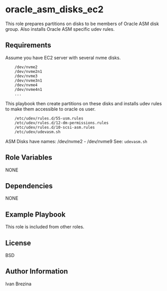 oracle_asm_disks_ec2
====================

This role prepares partitions on disks to be members of Oracle ASM disk group.
Also installs Oracle ASM specific udev rules.

Requirements
------------

Assume you have EC2 server with several nvme disks.

        /dev/nvme2
        /dev/nvme2n1
        /dev/nvme3
        /dev/nvme3n1
        /dev/nvme4
        /dev/nvme4n1
        ...

This playbook then create partitions on these disks and installs udev rules to make them accessible to oracle os user.

        /etc/udev/rules.d/55-usm.rules
        /etc/udev/rules.d/12-dm-permissions.rules
        /etc/udev/rules.d/10-scsi-asm.rules
        /etc/udev/udevasm.sh

ASM Disks have names: /dev/nvme2 - /dev/nvme9
See: `udevasm.sh`

Role Variables
--------------

NONE

Dependencies
------------

NONE

Example Playbook
----------------

This role is included from other roles.

License
-------

BSD

Author Information
------------------

Ivan Brezina

